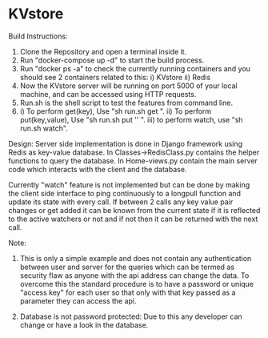 # KVstore

Build Instructions:
1) Clone the Repository and open a terminal inside it.
2) Run "docker-compose up -d" to start the build process.
3) Run "docker ps -a" to check the currently running containers and you should see 2 containers related to this:
    i) KVstore
    ii) Redis
4) Now the KVstore server will be running on port 5000 of your local machine, and can be accessed using HTTP requests.
5) Run.sh is the shell script to test the features from command line.
6)  i) To perform get(key), Use "sh run.sh get <key>".
   ii) To perform put(key,value), Use "sh run.sh put <key> '<Value>' ".
   iii) to perform watch, use "sh run.sh watch".
  
  Design:
  Server side implementation is done in Django framework using Redis as key-value database.
  In Classes->RedisClass.py contains the helper functions to query the database.
  In Home-views.py contain the main server code which interacts with the client and the database.
  
Currently "watch" feature is not implemented but can be done by making the client side interface to ping continuously to a longpull function and update its state with every call. If between 2 calls any key value pair changes or get added it can be known from the current state if it is reflected to the active watchers or not and if not then it can be returned with the next call.

Note:
1) This is only a simple example and does not contain any authentication between user and server for the queries which can be     termed as security flaw as anyone with the api address can change the data.
To overcome this the standard procedure is to have a password or unique "access key" for each user so that only with that key passed as a parameter they can access the api.

2) Database is not password protected: Due to this any developer can change or have a look in the database.
